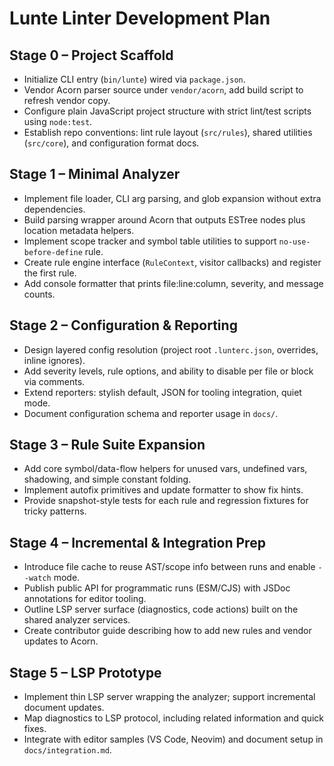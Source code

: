 # Lunte Linter Development Plan

## Stage 0 – Project Scaffold

- Initialize CLI entry (`bin/lunte`) wired via `package.json`.
- Vendor Acorn parser source under `vendor/acorn`, add build script to refresh vendor copy.
- Configure plain JavaScript project structure with strict lint/test scripts using `node:test`.
- Establish repo conventions: lint rule layout (`src/rules`), shared utilities (`src/core`), and configuration format docs.

## Stage 1 – Minimal Analyzer

- Implement file loader, CLI arg parsing, and glob expansion without extra dependencies.
- Build parsing wrapper around Acorn that outputs ESTree nodes plus location metadata helpers.
- Implement scope tracker and symbol table utilities to support `no-use-before-define` rule.
- Create rule engine interface (`RuleContext`, visitor callbacks) and register the first rule.
- Add console formatter that prints file:line:column, severity, and message counts.

## Stage 2 – Configuration & Reporting

- Design layered config resolution (project root `.lunterc.json`, overrides, inline ignores).
- Add severity levels, rule options, and ability to disable per file or block via comments.
- Extend reporters: stylish default, JSON for tooling integration, quiet mode.
- Document configuration schema and reporter usage in `docs/`.

## Stage 3 – Rule Suite Expansion

- Add core symbol/data-flow helpers for unused vars, undefined vars, shadowing, and simple constant folding.
- Implement autofix primitives and update formatter to show fix hints.
- Provide snapshot-style tests for each rule and regression fixtures for tricky patterns.

## Stage 4 – Incremental & Integration Prep

- Introduce file cache to reuse AST/scope info between runs and enable `--watch` mode.
- Publish public API for programmatic runs (ESM/CJS) with JSDoc annotations for editor tooling.
- Outline LSP server surface (diagnostics, code actions) built on the shared analyzer services.
- Create contributor guide describing how to add new rules and vendor updates to Acorn.

## Stage 5 – LSP Prototype

- Implement thin LSP server wrapping the analyzer; support incremental document updates.
- Map diagnostics to LSP protocol, including related information and quick fixes.
- Integrate with editor samples (VS Code, Neovim) and document setup in `docs/integration.md`.
